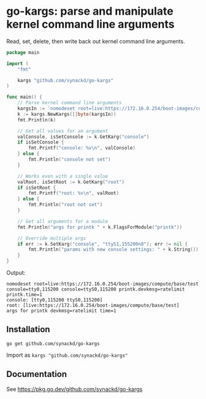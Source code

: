 # go-kargs: parse and manipulate kernel command line arguments

<!-- Text width is 80, only use spaces and use 4 spaces instead of tabs -->
<!-- vim: set et sta tw=80 ts=4 sw=4 sts=0: -->

Read, set, delete, then write back out kernel command line arguments.

```go
package main

import (
	"fmt"

	kargs "github.com/synackd/go-kargs"
)

func main() {
	// Parse kernel command line arguments
	kargsIn := `nomodeset root=live:https://172.16.0.254/boot-images/compute/base/test console=tty0,115200 console=ttyS0,115200 printk.devkmsg=ratelimit printk.time=1`
	k := kargs.NewKargs([]byte(kargsIn))
	fmt.Println(k)

	// Get all values for an argument
	valConsole, isSetConsole := k.GetKarg("console")
	if isSetConsole {
		fmt.Printf("console: %v\n", valConsole)
	} else {
		fmt.Println("console not set")
	}

	// Works even with a single value
	valRoot, isSetRoot := k.GetKarg("root")
	if isSetRoot {
		fmt.Printf("root: %v\n", valRoot)
	} else {
		fmt.Println("root not set")
	}

	// Get all arguments for a module
	fmt.Println("args for printk " + k.FlagsForModule("printk"))

	// Override multiple args
	if err := k.SetKarg("console", "ttyS1,155200n8"); err != nil {
		fmt.Println("params with new console settings: " + k.String())
	}
}
```

Output:

```
nomodeset root=live:https://172.16.0.254/boot-images/compute/base/test console=tty0,115200 console=ttyS0,115200 printk.devkmsg=ratelimit printk.time=1
console: [tty0,115200 ttyS0,115200]
root: [live:https://172.16.0.254/boot-images/compute/base/test]
args for printk devkmsg=ratelimit time=1
```

## Installation

```
go get github.com/synackd/go-kargs
```

Import as `kargs "github.com/synackd/go-kargs"`

## Documentation

See https://pkg.go.dev/github.com/synackd/go-kargs
